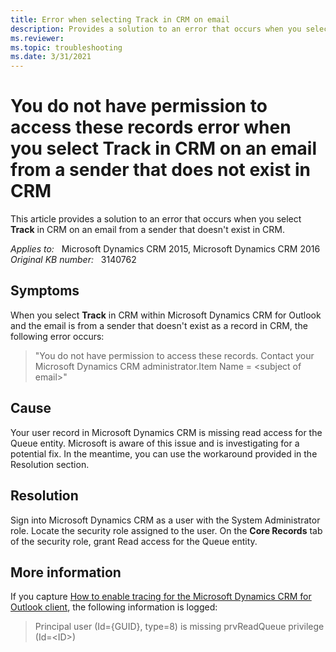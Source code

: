 ```yaml
---
title: Error when selecting Track in CRM on email
description: Provides a solution to an error that occurs when you select Track in CRM on an email from a sender that doesn't exist in CRM.
ms.reviewer: 
ms.topic: troubleshooting
ms.date: 3/31/2021
---
```

# You do not have permission to access these records error when you select Track in CRM on an email from a sender that does not exist in CRM

This article provides a solution to an error that occurs when you select **Track** in CRM on an email from a sender that doesn't exist in CRM.

_Applies to:_ &nbsp; Microsoft Dynamics CRM 2015, Microsoft Dynamics CRM 2016  
_Original KB number:_ &nbsp; 3140762

## Symptoms

When you select **Track** in CRM within Microsoft Dynamics CRM for Outlook and the email is from a sender that doesn't exist as a record in CRM, the following error occurs:

> "You do not have permission to access these records. Contact your Microsoft Dynamics CRM administrator.Item Name = \<subject of email>"

## Cause

Your user record in Microsoft Dynamics CRM is missing read access for the Queue entity. Microsoft is aware of this issue and is investigating for a potential fix. In the meantime, you can use the workaround provided in the Resolution section.

## Resolution

Sign into Microsoft Dynamics CRM as a user with the System Administrator role. Locate the security role assigned to the user. On the **Core Records** tab of the security role, grant Read access for the Queue entity.

## More information

If you capture [How to enable tracing for the Microsoft Dynamics CRM for Outlook client](https://support.microsoft.com/help/2862031), the following information is logged:

> Principal user (Id={GUID}, type=8) is missing prvReadQueue privilege (Id=\<ID>)
